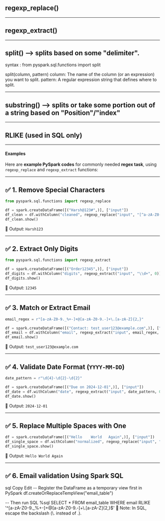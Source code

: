 ## regexp_replace()

---

## regexp_extract()

---

## split() --> splits based on some "delimiter". 
syntax : 
from pyspark.sql.functions import split

split(column, pattern)
column: The name of the column (or an expression) you want to split.
pattern: A regular expression string that defines where to split.

---
## substring() --> splits or take some portion out of a string based on "Position"/"index"

---
## RLIKE (used in SQL only)

------------------------

#### Examples
Here are **example PySpark codes** for commonly needed **regex task**, using `regexp_replace` and `regexp_extract` functions:

---

## ✅ 1. **Remove Special Characters**

```python
from pyspark.sql.functions import regexp_replace

df = spark.createDataFrame([("Harsh@123#",)], ["input"])
df_clean = df.withColumn("cleaned", regexp_replace("input", "[^a-zA-Z0-9]", ""))
df_clean.show()
```

📌 Output: `Harsh123`

---

## ✅ 2. **Extract Only Digits**

```python
from pyspark.sql.functions import regexp_extract

df = spark.createDataFrame([("Order12345",)], ["input"])
df_digits = df.withColumn("digits", regexp_extract("input", "\\d+", 0))
df_digits.show()
```

📌 Output: `12345`

---

## ✅ 3. **Match or Extract Email**

```python
email_regex = r"[a-zA-Z0-9._%+-]+@[a-zA-Z0-9.-]+\.[a-zA-Z]{2,}"

df = spark.createDataFrame([("Contact: test_user123@example.com",)], ["input"])
df_email = df.withColumn("email", regexp_extract("input", email_regex, 0))
df_email.show()
```

📌 Output: `test_user123@example.com`

---

## ✅ 4. **Validate Date Format (`YYYY-MM-DD`)**

```python
date_pattern = r"\d{4}-\d{2}-\d{2}"

df = spark.createDataFrame([("Due on 2024-12-01",)], ["input"])
df_date = df.withColumn("date", regexp_extract("input", date_pattern, 0))
df_date.show()
```

📌 Output: `2024-12-01`

---

## ✅ 5. **Replace Multiple Spaces with One**

```python
df = spark.createDataFrame([("Hello    World   Again",)], ["input"])
df_single_space = df.withColumn("normalized", regexp_replace("input", "\\s+", " "))
df_single_space.show()
```

📌 Output: `Hello World Again`

---

## ✅ 6. Email validation Using Spark SQL
sql
Copy
Edit
-- Register the DataFrame as a temporary view first in PySpark
df.createOrReplaceTempView("email_table")

-- Then run SQL
%sql
SELECT *
FROM email_table
WHERE email RLIKE '^[a-zA-Z0-9._%+-]+@[a-zA-Z0-9.-]+\\.[a-zA-Z]{2,}$'
📌 Note: In SQL, escape the backslash (\\. instead of \.).

